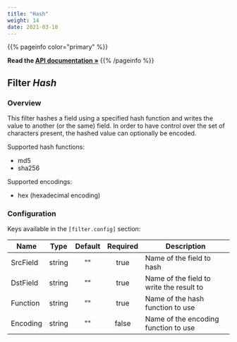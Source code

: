 ```yaml
---
title: "Hash"
weight: 14
date: 2021-03-10
---
```

{{% pageinfo color="primary" %}}

**Read the [API documentation &raquo;](https://pkg.go.dev/github.com/AdRoll/baker/filter#Hash)**
{{% /pageinfo %}}

## Filter *Hash*

### Overview
This filter hashes a field using a specified hash function and writes the value 
to another (or the same) field. In order to have control over the set of characters
present, the hashed value can optionally be encoded.
	
	
Supported hash functions:
 - md5
 - sha256

Supported encodings:
- hex (hexadecimal encoding)


### Configuration

Keys available in the `[filter.config]` section:

|Name|Type|Default|Required|Description|
|----|:--:|:-----:|:------:|-----------|
| SrcField| string| ""| true| Name of the field to hash|
| DstField| string| ""| true| Name of the field to write the result to|
| Function| string| ""| true| Name of the hash function to use|
| Encoding| string| ""| false| Name of the encoding function to use|

